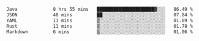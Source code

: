 <!--START_SECTION:waka-->

```txt
Java             8 hrs 55 mins   █████████████████████▓░░░   86.49 %
JSON             48 mins         ██░░░░░░░░░░░░░░░░░░░░░░░   07.84 %
YAML             11 mins         ▒░░░░░░░░░░░░░░░░░░░░░░░░   01.89 %
Rust             11 mins         ▒░░░░░░░░░░░░░░░░░░░░░░░░   01.78 %
Markdown         6 mins          ▒░░░░░░░░░░░░░░░░░░░░░░░░   01.06 %
```

<!--END_SECTION:waka-->
